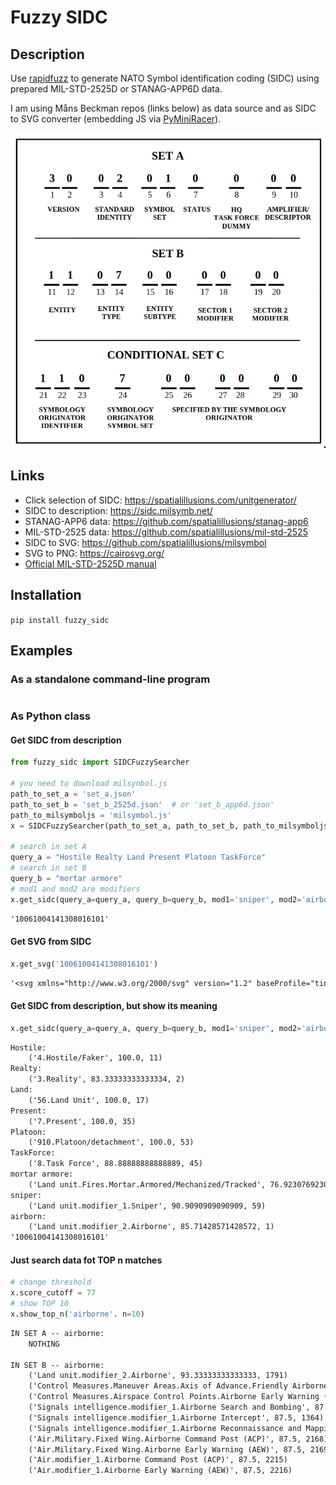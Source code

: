 # Fuzzy SIDC

## Description

Use [rapidfuzz](https://github.com/rapidfuzz/RapidFuzz) to generate NATO Symbol identification coding (SIDC) using prepared MIL-STD-2525D or STANAG-APP6D data.

I am using Måns Beckman repos (links below) as data source and as SIDC to SVG converter (embedding JS via [PyMiniRacer](https://github.com/sqreen/PyMiniRacer)).

![](pics/sets.png)

## Links

- Click selection of SIDC: <https://spatialillusions.com/unitgenerator/>
- SIDC to description: <https://sidc.milsymb.net/>
- STANAG-APP6 data: <https://github.com/spatialillusions/stanag-app6>
- MIL-STD-2525 data: <https://github.com/spatialillusions/mil-std-2525>
- SIDC to SVG: <https://github.com/spatialillusions/milsymbol>
- SVG to PNG: <https://cairosvg.org/>
- [Official MIL-STD-2525D manual](https://www.jcs.mil/portals/36/documents/doctrine/other_pubs/ms_2525d.pdf)

## Installation

`pip install fuzzy_sidc`

## Examples

### As a standalone command-line program

```bash
```

### As Python class

#### Get SIDC from description

```python
from fuzzy_sidc import SIDCFuzzySearcher

# you need to download milsynbol.js
path_to_set_a = 'set_a.json'
path_to_set_b = 'set_b_2525d.json'  # or 'set_b_app6d.json'
path_to_milsymboljs = 'milsymbol.js'
x = SIDCFuzzySearcher(path_to_set_a, path_to_set_b, path_to_milsymboljs)

# search in set A
query_a = "Hostile Realty Land Present Platoon TaskForce"
# search in set B
query_b = "mortar armore"
# mod1 and mod2 are modifiers
x.get_sidc(query_a=query_a, query_b=query_b, mod1='sniper', mod2='airborn')
```
```txt
'10061004141308016101'
```

#### Get SVG from SIDC

```python
x.get_svg('10061004141308016101')
```
```txt
'<svg xmlns="http://www.w3.org/2000/svg" version="1.2" baseProfile="tiny" width="53.2" height="67.2" viewBox="24 -16 152 192"><path d="M 100,28 L172,100 100,172 28,100 100,28 Z" stroke-width="4" stroke="black" fill="rgb(255,128,128)" fill-opacity="1" ></path><circle cx="100" cy="115" r="5" stroke-width="4" stroke="black" fill="none" ></circle><path d="M100,111 l0,-30 M90,90 l10,-10 10,10" stroke-width="4" stroke="black" fill="none" ></path><path d="M 70,120 l 60,0 c10,0 10,10 0,10 l -60,0 c-10,0 -10,-10 0,-10" stroke-width="4" stroke="black" fill="none" ></path><path d="m 120,65 -11,0 m 11,10 -14,0 m 4,-14 -30,0 0,18 25,0 z m 10,2 0,14" stroke-width="4" stroke="black" fill="none" ></path><path d="M55,28 L55,-12 145,-12 145,28" stroke-width="4" stroke="black" fill="none" ></path><g transform="translate(0,0)" stroke-width="4" stroke="black" fill="none" ><circle cx="100" cy="8" r="7.5" fill="black" ></circle><circle cx="70" cy="8" r="7.5" fill="black" ></circle><circle cx="130" cy="8" r="7.5" fill="black" ></circle></g></svg>'
```

#### Get SIDC from description, but show its meaning

```python
x.get_sidc(query_a=query_a, query_b=query_b, mod1='sniper', mod2='airborn', show_results=True)
```
```txt
Hostile:
	('4.Hostile/Faker', 100.0, 11)
Realty:
	('3.Reality', 83.33333333333334, 2)
Land:
	('56.Land Unit', 100.0, 17)
Present:
	('7.Present', 100.0, 35)
Platoon:
	('910.Platoon/detachment', 100.0, 53)
TaskForce:
	('8.Task Force', 88.88888888888889, 45)
mortar armore:
	('Land unit.Fires.Mortar.Armored/Mechanized/Tracked', 76.92307692307692, 1566)
sniper:
	('Land unit.modifier_1.Sniper', 90.9090909090909, 59)
airborn:
	('Land unit.modifier_2.Airborne', 85.71428571428572, 1)
'10061004141308016101'
```

#### Just search data fot TOP n matches

```python
# change threshold
x.score_cutoff = 77
# show TOP 10
x.show_top_n('airborne'. n=10)
```
```txt
IN SET A -- airborne:
	NOTHING

IN SET B -- airborne:
	('Land unit.modifier_2.Airborne', 93.33333333333333, 1791)
	('Control Measures.Maneuver Areas.Axis of Advance.Friendly Airborne/Aviation', 87.5, 79)
	('Control Measures.Airspace Control Points.Airborne Early Warning (AEW) Station', 87.5, 130)
	('Signals intelligence.modifier_1.Airborne Search and Bombing', 87.5, 1363)
	('Signals intelligence.modifier_1.Airborne Intercept', 87.5, 1364)
	('Signals intelligence.modifier_1.Airborne Reconnaissance and Mapping', 87.5, 1366)
	('Air.Military.Fixed Wing.Airborne Command Post (ACP)', 87.5, 2168)
	('Air.Military.Fixed Wing.Airborne Early Warning (AEW)', 87.5, 2169)
	('Air.modifier_1.Airborne Command Post (ACP)', 87.5, 2215)
	('Air.modifier_1.Airborne Early Warning (AEW)', 87.5, 2216)
```
